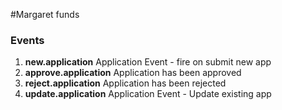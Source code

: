 #Margaret funds


### Events
1. **new.application** Application Event - fire on submit new app
2. **approve.application**  Application has been approved
3. **reject.application**  Application has been rejected
3. **update.application**  Application Event - Update existing app
